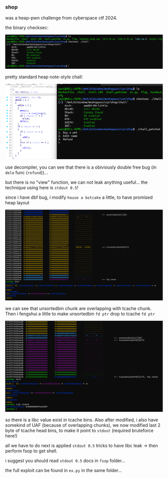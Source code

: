 ### shop

was a heap-pwn challenge from cyberspace ctf 2024.

the binary checksec:

![](pics/img00.png)

pretty standard heap note-style chall:

![](pics/img01.png)

use decompiler, you can see that there is a obiviously double free bug (in `dele` func (`refund`))...

but there is no "view" function, we can not leak anything useful... the technique using here is `stdout 0.5`!

since i have dbf bug, i modify `house a botcake` a little, to have promised heap layout

![](pics/img02.png)

we can see that unsortedbin chunk are overlapping with tcache chunk. Then i fengshui a little to make unsortedbin `fd ptr` drop to tcache `fd ptr`

![](pics/img03.png)

so there is a libc value exist in tcache bins. Also after modified, i also have somekind of UAF (because of overlapping chunks), we now modified last 2 byte of tcache head bins, to make it point to `stdout` (required bruteforce here!)

all we have to do next is applied `stdout 0.5` tricks to have libc leak -> then perform fsop to get shell.

i suggest you should read `stdout 0.5` docs in `fsop` folder...

the full exploit can be found in `ex.py` in the same folder...